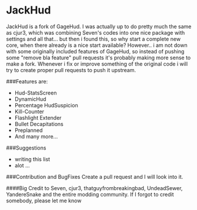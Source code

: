 # JackHud
JackHud is a fork of GageHud.
I was actually up to do pretty much the same as cjur3, which was combining Seven's codes into one nice package with settings and all that... but then i found this, so why start a complete new core, when there already is a nice start available?
However.. i am not down with some originally included features of GageHud, so instead of pushing some "remove bla feature" pull requests it's probably making more sense to make a fork.
Whenever i fix or improve something of the original code i will try to create proper pull requests to push it upstream.

###Features are:
* Hud-StatsScreen
* DynamicHud
* Percentage HudSuspicion
* Kill-Counter
* Flashlight Extender
* Bullet Decapitations
* Preplanned
* And many more...

###Suggestions
* writing this list
* alot ...

###Contribution and BugFixes
Create a pull request and I will look into it.

####Big Credit to Seven, cjur3, thatguyfrombreakingbad, UndeadSewer, YandereSnake and the entire modding community. If I forgot to credit somebody, please let me know
